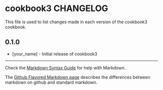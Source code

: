 # cookbook3 CHANGELOG

This file is used to list changes made in each version of the cookbook3 cookbook.

## 0.1.0
- [your_name] - Initial release of cookbook3

- - -
Check the [Markdown Syntax Guide](http://daringfireball.net/projects/markdown/syntax) for help with Markdown.

The [Github Flavored Markdown page](http://github.github.com/github-flavored-markdown/) describes the differences between markdown on github and standard markdown.
